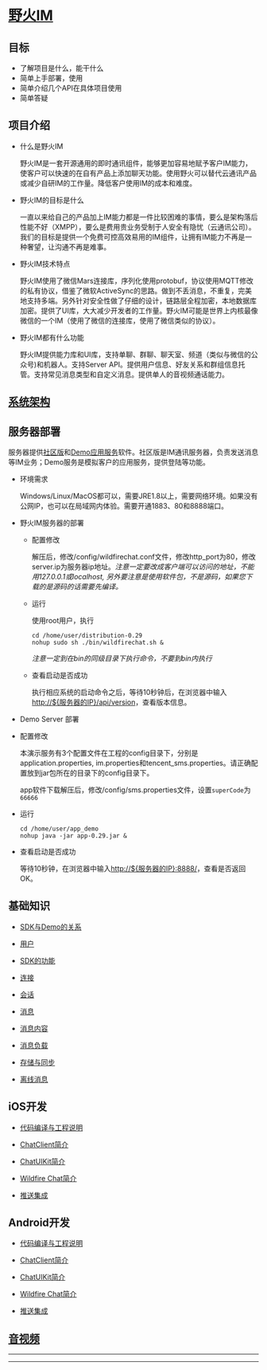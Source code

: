# [野火IM](https://github.com/wildfirechat)

## 目标

  - 了解项目是什么，能干什么
  - 简单上手部署，使用
  - 简单介绍几个API在具体项目使用
  - 简单答疑
  
## 项目介绍

- 什么是野火IM

  野火IM是一套开源通用的即时通讯组件，能够更加容易地赋予客户IM能力，使客户可以快速的在自有产品上添加聊天功能。使用野火可以替代云通讯产品或减少自研IM的工作量。降低客户使用IM的成本和难度。

- 野火IM的目标是什么

  一直以来给自己的产品加上IM能力都是一件比较困难的事情，要么是架构落后性能不好（XMPP），要么是费用贵业务受制于人安全有隐忧（云通讯公司）。我们的目标是提供一个免费可控高效易用的IM组件，让拥有IM能力不再是一种奢望，让沟通不再是难事。


- 野火IM技术特点

  野火IM使用了微信Mars连接库，序列化使用protobuf，协议使用MQTT修改的私有协议，借鉴了微软ActiveSync的思路。做到不丢消息，不重复，完美地支持多端。另外针对安全性做了仔细的设计，链路层全程加密，本地数据库加密。提供了UI库，大大减少开发者的工作量。野火IM可能是世界上内核最像微信的一个IM（使用了微信的连接库，使用了微信类似的协议）。

- 野火IM都有什么功能

  野火IM提供能力库和UI库，支持单聊、群聊、聊天室、频道（类似与微信的公众号)和机器人。支持Server API。提供用户信息、好友关系和群组信息托管。支持常见消息类型和自定义消息。提供单人的音视频通话能力。

## [系统架构](./architecture/README.md)

## 服务器部署

  服务器提供[社区版](https://github.com/wildfirechat/server/releases)和[Demo应用服务](https://github.com/wildfirechat/app_server/releases)软件。社区版是IM通讯服务器，负责发送消息等IM业务；Demo服务是模拟客户的应用服务，提供登陆等功能。

- 环境需求

  Windows/Linux/MacOS都可以，需要JRE1.8以上，需要网络环境。如果没有公网IP，也可以在局域网内体验。需要开通1883、80和8888端口。

- 野火IM服务器的部署

  - 配置修改

    解压后，修改/config/wildfirechat.conf文件，修改http_port为80，修改server.ip为服务器ip地址。*注意一定要改成客户端可以访问的地址，不能用127.0.0.1或localhost, 另外要注意是使用软件包，不是源码，如果您下载的是源码的话需要先编译。*

  - 运行

    使用root用户，执行
    ```
    cd /home/user/distribution-0.29
    nohup sudo sh ./bin/wildfirechat.sh &
    ```

    *注意一定到在bin的同级目录下执行命令，不要到bin内执行*

  - 查看启动是否成功

    执行相应系统的启动命令之后，等待10秒钟后，在浏览器中输入[http://${服务器的IP}/api/version](http://192.168.244.62/api/version)，查看版本信息。

 - Demo Server 部署

  - 配置修改

    本演示服务有3个配置文件在工程的config目录下，分别是application.properties, im.properties和tencent_sms.properties。请正确配置放到jar包所在的目录下的config目录下。

    app软件下载解压后，修改/config/sms.properties文件，设置`superCode`为`66666`

  - 运行

    ```
    cd /home/user/app_demo
    nohup java -jar app-0.29.jar &
    ```
  
  - 查看启动是否成功

    等待10秒钟，在浏览器中输入[http://${服务器的IP}:8888/](http://192.168.244.62:8888)，查看是否返回OK。

## 基础知识

  - [SDK与Demo的关系](./base_knowledge/sdk_demo.md)

  - [用户](./base_knowledge/user.md)

  - [SDK的功能](./base_knowledge/sdk_abilities.md)

  - [连接](./base_knowledge/connect.md)

  - [会话](./base_knowledge/conversation.md)

  - [消息](./base_knowledge/message.md)

  - [消息内容](./base_knowledge/message_content.md)

  - [消息负载](./base_knowledge/message_payload.md)

  - [存储与同步](./base_knowledge/storage_and_sync.md)

  - [离线消息](./base_knowledge/offline_message.md)

## iOS开发

  - [代码编译与工程说明](./ios/compile.md)

  - [ChatClient简介](./ios/chatclient.md)

  - [ChatUIKit简介](./ios/chatuikit.md)

  - [Wildfire Chat简介](./ios/wildfirechat.md)

  - [推送集成](./ios/push.md)

## Android开发

  - [代码编译与工程说明](./android/compile.md)

  - [ChatClient简介](./android/chatclient.md)

  - [ChatUIKit简介](./android/chatuikit.md)

  - [Wildfire Chat简介](./android/wildfirechat.md)

  - [推送集成](./android/push.md)

## [音视频](./webrtc/README.md)

---
---
